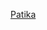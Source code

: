 <a href="https://app.patika.dev/sfdnz">Patika</a>

<img src="img/recording-2022-10-20-02-23-26.gif" alt="">